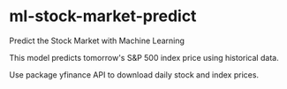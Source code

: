 # ml-stock-market-predict
Predict the Stock Market with Machine Learning 

This model predicts tomorrow's S&P 500 index price using historical data. 

Use package yfinance API to download daily stock and index prices. 
